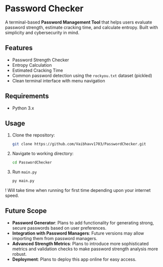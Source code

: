 # Password Checker
A terminal-based **Password Management Tool** that helps users evaluate password strength, estimate cracking time, and calculate entropy. Built with simplicity and cybersecurity in mind.

## Features
- Password Strength Checker  
- Entropy Calculation  
- Estimated Cracking Time  
- Common password detection using the `rockyou.txt` dataset (pickled)  
- Clean terminal interface with menu navigation

## Requirements
- Python 3.x

## Usage
1. Clone the repository:
      ```bash
      git clone https://github.com/Vaibhavv1703/PasswordChecker.git
      ```
2. Navigate to working directory:
      ```bash
      cd PasswordChecker
      ```
3. Run `main.py`
      ```bash
      py main.py
      ```
! Will take time when running for first time depending upon your internet speed.
## Future Scope
- **Password Generator**: Plans to add functionality for generating strong, secure passwords based on user preferences.
- **Integration with Password Managers**: Future versions may allow importing them from password managers.
- **Advanced Strength Metrics**: Plans to introduce more sophisticated metrics and validation checks to make password strength analysis more robust.
- **Deployment**: Plans to deploy this app online for easy access.
